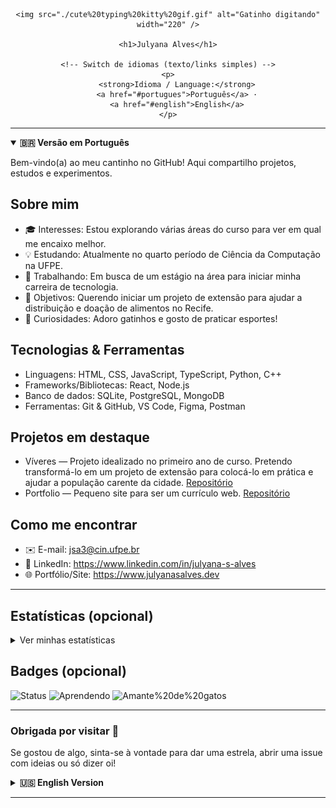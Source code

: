 <div align="center">

	<img src="./cute%20typing%20kitty%20gif.gif" alt="Gatinho digitando" width="220" />

	<h1>Julyana Alves</h1>
  
	<!-- Switch de idiomas (texto/links simples) -->
	<p>
		<strong>Idioma / Language:</strong>
		<a href="#portugues">Português</a> ·
		<a href="#english">English</a>
	</p>

</div>

---

<a id="portugues"></a>
<details open>
  <summary><strong>🇧🇷 Versão em Português</strong></summary>

<p>Bem-vindo(a) ao meu cantinho no GitHub! Aqui compartilho projetos, estudos e experimentos.</p>

## Sobre mim

- 🎓 Interesses: Estou explorando várias áreas do curso para ver em qual me encaixo melhor.
- 💡 Estudando: Atualmente no quarto período de Ciência da Computação na UFPE.
- 🚀 Trabalhando: Em busca de um estágio na área para iniciar minha carreira de tecnologia.
- 🎯 Objetivos: Querendo iniciar um projeto de extensão para ajudar a distribuição e doação de alimentos no Recife.
- 💬 Curiosidades: Adoro gatinhos e gosto de praticar esportes!

## Tecnologias & Ferramentas

- Linguagens: HTML, CSS, JavaScript, TypeScript, Python, C++
- Frameworks/Bibliotecas: React, Node.js
- Banco de dados: SQLite, PostgreSQL, MongoDB
- Ferramentas: Git & GitHub, VS Code, Figma, Postman

## Projetos em destaque

- Víveres — Projeto idealizado no primeiro ano de curso. Pretendo transformá-lo em um projeto de extensão para colocá-lo em prática e ajudar a população carente da cidade. [Repositório](https://github.com/julyanaalves/Viveres)
- Portfolio — Pequeno site para ser um currículo web. [Repositório](https://github.com/julyanaalves/Portfolio)

## Como me encontrar

- ✉️ E-mail: jsa3@cin.ufpe.br
- 💼 LinkedIn: https://www.linkedin.com/in/julyana-s-alves
- 🌐 Portfólio/Site: https://www.julyanasalves.dev

---

## Estatísticas (opcional)

<details>
  <summary>Ver minhas estatísticas</summary>
  
  <img height="160" src="https://github-readme-stats.vercel.app/api?username=julyanaalves&show_icons=true&theme=radical&hide_title=true" alt="GitHub Stats" />
  <img height="160" src="https://github-readme-stats.vercel.app/api/top-langs/?username=julyanaalves&layout=compact&theme=radical" alt="Top Langs" />
  
  <img height="160" src="https://streak-stats.demolab.com/?user=julyanaalves&theme=radical" alt="GitHub Streak" />
</details>

## Badges (opcional)

![Status](https://img.shields.io/badge/status-Em%20evolu%C3%A7%C3%A3o-ff69b4)
![Aprendendo](https://img.shields.io/badge/aprendendo-React-blue)
![Amante%20de%20gatos](https://img.shields.io/badge/amo-gatos-yellow)

---

### Obrigada por visitar 💖

Se gostou de algo, sinta-se à vontade para dar uma estrela, abrir uma issue com ideias ou só dizer oi!

</details>

<a id="english"></a>
<details>
  <summary><strong>🇺🇸 English Version</strong></summary>

<p>Welcome to my GitHub space! Here I share projects, study notes, and experiments.</p>

## About me

- 🎓 Interests: I’m exploring different areas of my degree to find where I fit best.
- 💡 Studying: Currently in the 4th semester of Computer Science at UFPE.
- 🚀 Working: Looking for an internship to kickstart my career in tech.
- 🎯 Goals: Planning to start an outreach project to support food distribution and donations in Recife.
- 💬 Fun facts: I love kittens and enjoy practicing sports!

## Tech & Tools

- Languages: HTML, CSS, JavaScript, TypeScript, Python, C++
- Frameworks/Libraries: React, Node.js
- Databases: SQLite, PostgreSQL, MongoDB
- Tools: Git & GitHub, VS Code, Figma, Postman

## Featured projects

- Víveres — Project conceived in my first year. I plan to turn it into an outreach initiative to put it into practice and help people in need in my city. [Repo](https://github.com/julyanaalves/Viveres)
- Portfolio — A small website that serves as a web résumé. [Repo](https://github.com/julyanaalves/Portfolio)

## Find me

- ✉️ Email: jsa3@cin.ufpe.br
- 💼 LinkedIn: https://www.linkedin.com/in/julyana-s-alves
- 🌐 Portfolio/Site: https://www.julyanasalves.dev

---

## Stats (optional)

<details>
  <summary>See my stats</summary>
  
  <img height="160" src="https://github-readme-stats.vercel.app/api?username=julyanaalves&show_icons=true&theme=radical&hide_title=true" alt="GitHub Stats" />
  <img height="160" src="https://github-readme-stats.vercel.app/api/top-langs/?username=julyanaalves&layout=compact&theme=radical" alt="Top Langs" />
  
  <!-- Streak (optional) -->
  <!-- <img height="160" src="https://streak-stats.demolab.com/?user=julyanaalves&theme=radical" alt="GitHub Streak" /> -->
</details>

## Badges (optional)

![Status](https://img.shields.io/badge/status-Work%20in%20progress-ff69b4)
![Learning](https://img.shields.io/badge/learning-React-blue)
![Cat%20lover](https://img.shields.io/badge/cat-lover-yellow)

---

### Thanks for stopping by 💖

If you like something, feel free to star, open an issue with ideas, or just say hi!

</details>

---
